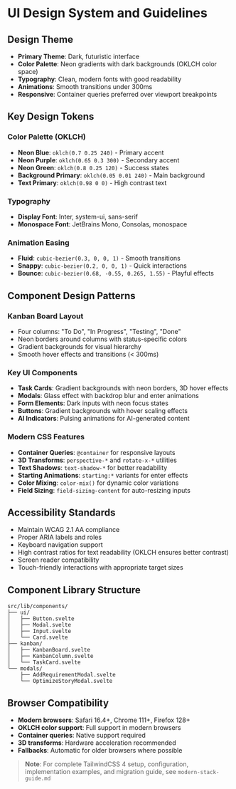 # UI Design System and Guidelines

## Design Theme

- **Primary Theme**: Dark, futuristic interface
- **Color Palette**: Neon gradients with dark backgrounds (OKLCH color space)
- **Typography**: Clean, modern fonts with good readability
- **Animations**: Smooth transitions under 300ms
- **Responsive**: Container queries preferred over viewport breakpoints

## Key Design Tokens

### Color Palette (OKLCH)
- **Neon Blue**: `oklch(0.7 0.25 240)` - Primary accent
- **Neon Purple**: `oklch(0.65 0.3 300)` - Secondary accent
- **Neon Green**: `oklch(0.8 0.25 120)` - Success states
- **Background Primary**: `oklch(0.05 0.01 240)` - Main background
- **Text Primary**: `oklch(0.98 0 0)` - High contrast text

### Typography
- **Display Font**: Inter, system-ui, sans-serif
- **Monospace Font**: JetBrains Mono, Consolas, monospace

### Animation Easing
- **Fluid**: `cubic-bezier(0.3, 0, 0, 1)` - Smooth transitions
- **Snappy**: `cubic-bezier(0.2, 0, 0, 1)` - Quick interactions
- **Bounce**: `cubic-bezier(0.68, -0.55, 0.265, 1.55)` - Playful effects

## Component Design Patterns

### Kanban Board Layout
- Four columns: "To Do", "In Progress", "Testing", "Done"
- Neon borders around columns with status-specific colors
- Gradient backgrounds for visual hierarchy
- Smooth hover effects and transitions (< 300ms)

### Key UI Components
- **Task Cards**: Gradient backgrounds with neon borders, 3D hover effects
- **Modals**: Glass effect with backdrop blur and enter animations
- **Form Elements**: Dark inputs with neon focus states
- **Buttons**: Gradient backgrounds with hover scaling effects
- **AI Indicators**: Pulsing animations for AI-generated content

### Modern CSS Features
- **Container Queries**: `@container` for responsive layouts
- **3D Transforms**: `perspective-*` and `rotate-x-*` utilities
- **Text Shadows**: `text-shadow-*` for better readability
- **Starting Animations**: `starting:*` variants for enter effects
- **Color Mixing**: `color-mix()` for dynamic color variations
- **Field Sizing**: `field-sizing-content` for auto-resizing inputs

## Accessibility Standards

- Maintain WCAG 2.1 AA compliance
- Proper ARIA labels and roles
- Keyboard navigation support
- High contrast ratios for text readability (OKLCH ensures better contrast)
- Screen reader compatibility
- Touch-friendly interactions with appropriate target sizes

## Component Library Structure

```
src/lib/components/
├── ui/
│   ├── Button.svelte
│   ├── Modal.svelte
│   ├── Input.svelte
│   └── Card.svelte
├── kanban/
│   ├── KanbanBoard.svelte
│   ├── KanbanColumn.svelte
│   └── TaskCard.svelte
└── modals/
    ├── AddRequirementModal.svelte
    └── OptimizeStoryModal.svelte
```

## Browser Compatibility

- **Modern browsers**: Safari 16.4+, Chrome 111+, Firefox 128+
- **OKLCH color support**: Full support in modern browsers
- **Container queries**: Native support required
- **3D transforms**: Hardware acceleration recommended
- **Fallbacks**: Automatic for older browsers where possible

> **Note**: For complete TailwindCSS 4 setup, configuration, implementation examples, and migration guide, see `modern-stack-guide.md`
